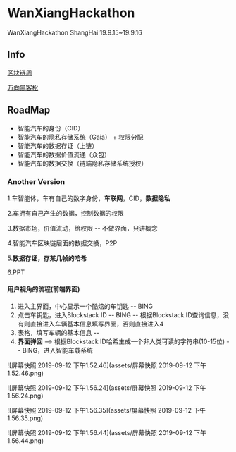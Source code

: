 # WanXiangHackathon
WanXiangHackathon ShangHai 19.9.15~19.9.16

## Info
[区块链周](http://www.blockchainlabs.org/week2019/index_cn.html)

[万向黑客松](http://www.blockchainlabs.org/week2019/hackathon_cn.html)

## RoadMap

- 智能汽车的身份（CID）
- 智能汽车的隐私存储系统（Gaia） + 权限分配
- 智能汽车的数据存证（上链）
- 智能汽车的数据价值流通（众包）
- 智能汽车的数据交换（链端隐私存储系统授权）

### Another Version

1.车智能体，车有自己的数字身份，**车联网**，CID，**数据隐私**

2.车拥有自己产生的数据，控制数据的权限

3.数据市场，价值流动，给权限 -- 不做界面，只讲概念

4.智能汽车区块链层面的数据交换，P2P

5.**数据存证，存某几帧的哈希**

6.PPT



#### 用户视角的流程(前端界面)

1. 进入主界面，中心显示一个酷炫的车钥匙  -- BING
2. 点击车钥匙，进入Blockstack ID -- BING -- 根据Blockstack ID查询信息，没有则直接进入车辆基本信息填写界面，否则直接进入4
3. 表格，填写车辆的基本信息 -- 
4. **界面弹回** --> 根据Blockstack ID哈希生成一个非人类可读的字符串(10-15位) -- BING，进入智能车载系统



![屏幕快照 2019-09-12 下午1.52.46](assets/屏幕快照 2019-09-12 下午1.52.46.png)

![屏幕快照 2019-09-12 下午1.56.24](assets/屏幕快照 2019-09-12 下午1.56.24.png)

![屏幕快照 2019-09-12 下午1.56.35](assets/屏幕快照 2019-09-12 下午1.56.35.png)

![屏幕快照 2019-09-12 下午1.56.44](assets/屏幕快照 2019-09-12 下午1.56.44.png)






